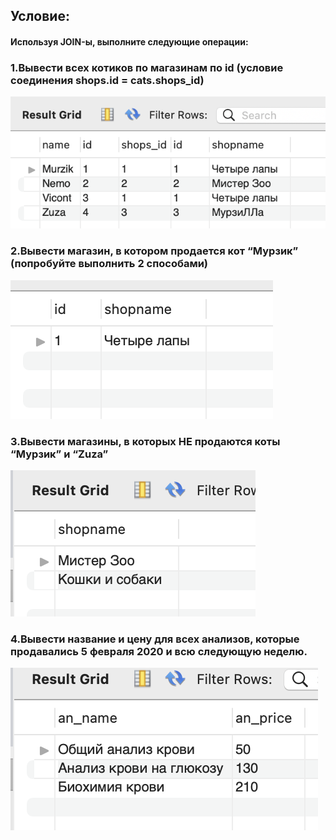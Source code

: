 ## Условие:
#### Используя JOIN-ы, выполните следующие операции:
### 1.Вывести всех котиков по магазинам по id (условие соединения shops.id = cats.shops_id)
![Alt 2 task](1.jpg)
### 2.Вывести магазин, в котором продается кот “Мурзик” (попробуйте выполнить 2 способами)
![Alt 2 task](2.jpg)
### 3.Вывести магазины, в которых НЕ продаются коты “Мурзик” и “Zuza”
![Alt 2 task](3.jpg)
### 4.Вывести название и цену для всех анализов, которые продавались 5 февраля 2020 и всю следующую неделю.
![Alt 2 task](4.jpg)